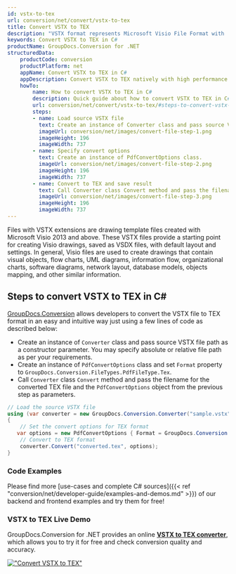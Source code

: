 ```yaml
---
id: vstx-to-tex
url: conversion/net/convert/vstx-to-tex
title: Convert VSTX to TEX
description: "VSTX format represents Microsoft Visio File Format with .vstx extension. Learn how to convert VSTX to TEX file programmatically in C# language using GroupDocs.Conversion for .NET library."
keywords: Convert VSTX to TEX in C#
productName: GroupDocs.Conversion for .NET
structuredData:
    productCode: conversion
    productPlatform: net
    appName: Convert VSTX to TEX in C#
    appDescription: Convert VSTX to TEX natively with high performance using C# language and server side GroupDocs.Conversion for .NET APIs, without the use of any software like Microsoft or Open Office.
    howTo:
        name: How to convert VSTX to TEX in C# 
        description: Quick guide about how to convert VSTX to TEX in C# with high performance and accuracy.
        url: conversion/net/convert/vstx-to-tex/#steps-to-convert-vstx-to-tex-in-c
        steps:
        - name: Load source VSTX file 
          text: Create an instance of Converter class and pass source VSTX file path as a constructor parameter. You may specify absolute or relative file path as per your requirements. 
          imageUrl: conversion/net/images/convert-file-step-1.png
          imageHeight: 196
          imageWidth: 737
        - name: Specify convert options 
          text: Create an instance of PdfConvertOptions class.
          imageUrl: conversion/net/images/convert-file-step-2.png
          imageHeight: 196
          imageWidth: 737
        - name: Convert to TEX and save result 
          text: Call Converter class Convert method and pass the filename for the converted HTML file and the PdfConvertOptions object from the previous step as parameters.
          imageUrl: conversion/net/images/convert-file-step-3.png
          imageHeight: 196
          imageWidth: 737
---
```


Files with VSTX extensions are drawing template files created with Microsoft Visio 2013 and above. These VSTX files provide a starting point for creating Visio drawings, saved as VSDX files, with default layout and settings. In general, Visio files are used to create drawings that contain visual objects, flow charts, UML diagrams, information flow, organizational charts, software diagrams, network layout, database models, objects mapping, and other similar information.

## Steps to convert VSTX to TEX in C#

[GroupDocs.Conversion](https://products.groupdocs.com/conversion/net) allows developers to convert the VSTX file to TEX format in an easy and intuitive way just using a few lines of code as described below:

* Create an instance of `Converter` class and pass source VSTX file path as a constructor parameter. You may specify absolute or relative file path as per your requirements. 
* Create an instance of `PdfConvertOptions` class and set `Format` property to `GroupDocs.Conversion.FileTypes.PdfFileType.Tex`.
* Call `Converter` class `Convert` method and pass the filename for the converted TEX file and the `PdfConvertOptions` object from the previous step as parameters.

```csharp
// Load the source VSTX file
using (var converter = new GroupDocs.Conversion.Converter("sample.vstx"))
{
    // Set the convert options for TEX format
   var options = new PdfConvertOptions { Format = GroupDocs.Conversion.FileTypes.PdfFileType.Tex };
    // Convert to TEX format
    converter.Convert("converted.tex", options);
}
```

### Code Examples

Please find more [use-cases and complete C# sources]({{< ref "conversion/net/developer-guide/examples-and-demos.md" >}}) of our backend and frontend examples and try them for free!

### VSTX to TEX Live Demo

GroupDocs.Conversion for .NET provides an online [**VSTX to TEX converter**](https://products.groupdocs.app/conversion/vstx-to-tex), which allows you to try it for free and check conversion quality and accuracy.

[!["Convert VSTX to TEX"](conversion/net/images/convert-to-tex/convert-vstx-to-tex.png)](https://products.groupdocs.app/conversion/vstx-to-tex)